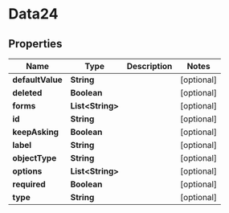

# Data24


## Properties

Name | Type | Description | Notes
------------ | ------------- | ------------- | -------------
**defaultValue** | **String** |  |  [optional]
**deleted** | **Boolean** |  |  [optional]
**forms** | **List&lt;String&gt;** |  |  [optional]
**id** | **String** |  |  [optional]
**keepAsking** | **Boolean** |  |  [optional]
**label** | **String** |  |  [optional]
**objectType** | **String** |  |  [optional]
**options** | **List&lt;String&gt;** |  |  [optional]
**required** | **Boolean** |  |  [optional]
**type** | **String** |  |  [optional]



